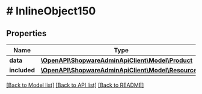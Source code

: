 # # InlineObject150

## Properties

Name | Type | Description | Notes
------------ | ------------- | ------------- | -------------
**data** | [**\OpenAPI\ShopwareAdminApiClient\Model\Product**](Product.md) |  | [optional]
**included** | [**\OpenAPI\ShopwareAdminApiClient\Model\Resource[]**](Resource.md) |  | [optional]

[[Back to Model list]](../../README.md#models) [[Back to API list]](../../README.md#endpoints) [[Back to README]](../../README.md)
